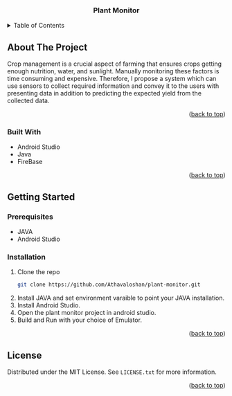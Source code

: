 
<h3 align="center">Plant Monitor</h3>



<!-- TABLE OF CONTENTS -->
<details>
  <summary>Table of Contents</summary>
  <ol>
    <li>
      <a href="#about-the-project">About The Project</a>
      <ul>
        <li><a href="#built-with">Built With</a></li>
      </ul>
    </li>
    <li>
      <a href="#getting-started">Getting Started</a>
      <ul>
        <li><a href="#prerequisites">Prerequisites</a></li>
        <li><a href="#installation">Installation</a></li>
      </ul>
    </li>
    <li><a href="#license">License</a></li>
  </ol>
</details>


<!-- ABOUT THE PROJECT -->
## About The Project

Crop management is a crucial aspect of farming that ensures crops getting enough nutrition, water, and sunlight.  Manually monitoring these factors is time consuming and expensive. Therefore, I propose a system which can use sensors to collect required information and convey it to the users with presenting data in addition to predicting the expected yield from the collected data.  

<p align="right">(<a href="#readme-top">back to top</a>)</p>



### Built With

* Android Studio
* Java
* FireBase

<p align="right">(<a href="#readme-top">back to top</a>)</p>



<!-- GETTING STARTED -->
## Getting Started


### Prerequisites
* JAVA
* Android Studio
  
### Installation

1. Clone the repo
   ```sh
   git clone https://github.com/Athavaloshan/plant-monitor.git
   ```
2. Install JAVA and set environment varaible to point your JAVA installation.
3. Install Android Studio.
4. Open the plant monitor project in android studio.
5. Build and Run with your choice of Emulator.

<p align="right">(<a href="#readme-top">back to top</a>)</p>

<!-- LICENSE -->
## License

Distributed under the MIT License. See `LICENSE.txt` for more information.

<p align="right">(<a href="#readme-top">back to top</a>)</p>


